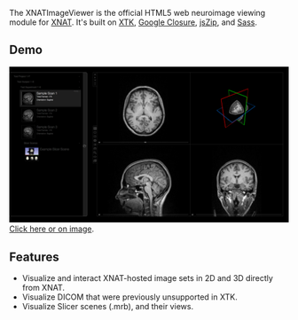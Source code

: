 The XNATImageViewer is the official HTML5 web neuroimage viewing module for [XNAT](http://www.xnat.org/).  It's built on [XTK](https://github.com/xtk/X#readme), [Google Closure](https://developers.google.com/closure/), [jsZip](http://stuk.github.io/jszip/), and [Sass](http://sass-lang.com/).

Demo
--------------
[![Demo](https://raw.githubusercontent.com/MokaCreativeLLC/XNATImageViewer/master/src/main/images/viewer/xiv/ui/Demo/Demo-orig.jpg)](http://mokacreativellc.github.io/XNATImageViewer/Demo.html)
[Click here or on image](http://mokacreativellc.github.io/XNATImageViewer/Demo.html).


Features
----
* Visualize and interact XNAT-hosted image sets in 2D and 3D directly from XNAT.
* Visualize DICOM that were previously unsupported in XTK.
* Visualize Slicer scenes (.mrb), and their views.





  
    